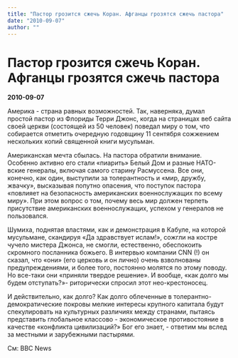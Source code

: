 ```yaml
---
title: "Пастор грозится сжечь Коран. Афганцы грозятся сжечь пастора"
date: "2010-09-07"
author: ""
---
```


# Пастор грозится сжечь Коран. Афганцы грозятся сжечь пастора

**2010-09-07** 

Америка - страна равных возможностей. Так, наверняка, думал простой пастор из Флориды Терри Джонс, когда на страницах веб сайта своей церкви (состоящей из 50 человек) поведал миру о том, что собирается отметить очередную годовщину 11 сентября сожжением нескольких копий священной книги мусульман.

Американская мечта cбылась. На пастора обратили внимание. Особенно активно его стали «пиарить» Белый Дом и разные НАТО-вские генералы, включая самого старину Расмуссена. Все они, конечно, как один, выступили за толерантность и «мир, дружбу, жвачку», высказывая попутно опасения, что поступок пастора «повлияет на безопасность американских военнослужащих по всему миру». При этом вопрос о том, почему весь мир должен терпеть присутствие американских военнослужащих, успехом у генералов не пользовался.

Шумиха, поднятая властями, как и демонстрация в Кабуле, на которой мусульмане, скандируя «Да здравствует ислам!», сожгли на костре чучело мистера Джонса, не смогли, естественно, обеспокоить скромного посланника божьего. В интервью компании CNN (!) он сказал, что «они» (его церковь и он лично) очень взволнованы предупреждениями, и более того, постоянно молятся по этому поводу. Но все-таки они «приняли твердое решение». И вообще, «как долго мы будем отступать?»- риторически спросил этот нео-крестоносец.

И действительно, как долго? Как долго облеченные в толерантно-демократические покровы мелкие интересы крупного капитала будут спекулировать на культурных различиях между странами, пытаясь представить глобальное классово - экономическое противостояние в качестве «конфликта цивилизаций?» Бог его знает, - ответим мы вслед за местными и зарубежными пастырями.

См: BBC News